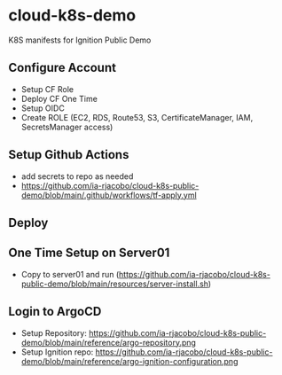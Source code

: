 # cloud-k8s-demo
K8S manifests for Ignition Public Demo

## Configure Account
* Setup CF Role
* Deploy CF One Time
* Setup OIDC
* Create ROLE (EC2, RDS, Route53, S3, CertificateManager, IAM, SecretsManager access)

## Setup Github Actions
* add secrets to repo as needed
* https://github.com/ia-rjacobo/cloud-k8s-public-demo/blob/main/.github/workflows/tf-apply.yml

## Deploy

## One Time Setup on Server01
* Copy to server01 and run (https://github.com/ia-rjacobo/cloud-k8s-public-demo/blob/main/resources/server-install.sh)

## Login to ArgoCD
* Setup Repository: https://github.com/ia-rjacobo/cloud-k8s-public-demo/blob/main/reference/argo-repository.png
* Setup Ignition repo: https://github.com/ia-rjacobo/cloud-k8s-public-demo/blob/main/reference/argo-ignition-configuration.png
